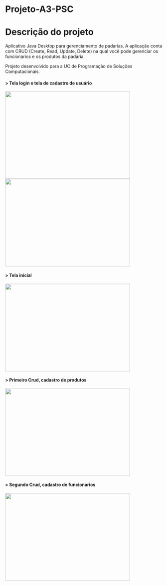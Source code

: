 # Projeto-A3-PSC

# Descrição do projeto
Aplicativo Java Desktop para gerenciamento de padarias. A aplicação conta com CRUD (Create, Read, Update, Delete) na qual você pode gerenciar os funcionarios e os produtos da padaria.

Projeto desenvolvido para a UC de Programação de Soluções Computacionais.


#### > Tela login e tela de cadastro de usuário 
<img src="https://github.com/Guiiferreira/Projeto-A3---PSC/assets/96597054/6d6c4077-219b-489e-8438-2e7cc113f554" width="400px" height="280px"/>
<img src="https://github.com/Guiiferreira/Projeto-A3---PSC/assets/96597054/a8aa5d0b-8434-48d3-8fc1-3974d191cb57" width="400px" height="280px" />

#### > Tela inicial 
<img src="https://github.com/Guiiferreira/Projeto-A3---PSC/assets/96597054/fe04586f-cca4-4a94-b9e0-494b919a3867" width="400px" height="280px"/>

#### > Primeiro Crud, cadastro de produtos 
<img src="https://github.com/Guiiferreira/Projeto-A3---PSC/assets/96597054/983ac477-8ad1-452b-9181-d2e793444dc5" width="400px" height="280px"/>

#### > Segundo Crud, cadastro de funcionarios
<img src="https://github.com/Guiiferreira/Projeto-A3---PSC/assets/96597054/856bb52d-9aac-47ec-8f32-029693172852" width="400px" height="280px"/>


